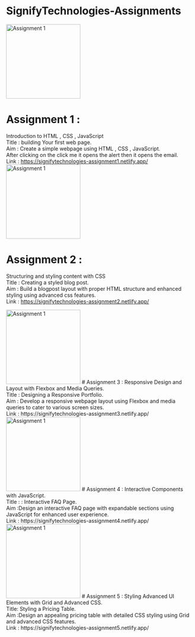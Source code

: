 # SignifyTechnologies-Assignments
<img src="https://i.imgur.com/biKqfC9.png" alt="Assignment 1" width="200"/>

# Assignment 1 : 
Introduction to HTML , CSS , JavaScript<br> 
Title : building Your first web page.<br>
Aim : Create a simple webpage using HTML , CSS , JavaScript.<br>
    After clicking on the click me it opens the alert then it opens the email. <br>
Link : https://signifytechnologies-assignment1.netlify.app/
<br>
<img src="https://i.imgur.com/24ApAHa.png" alt="Assignment 1" width="200"/>
# Assignment 2 : 
Structuring and styling content with CSS<br> 
Title : Creating a styled blog post.<br>
Aim : Build a blogpost layout with proper HTML structure and enhanced styling using advanced css features.<br>
Link : https://signifytechnologies-assignment2.netlify.app/

<img src="https://i.imgur.com/ji6XtEm.png" alt="Assignment 1" width="200"/>
# Assignment 3 : 
Responsive Design and Layout with Flexbox and Media Queries.<br> 
Title :  Designing a Responsive Portfolio.<br>
Aim : Develop a responsive webpage layout using Flexbox and media queries to cater to
various screen sizes.<br>
Link : https://signifytechnologies-assignment3.netlify.app/

<img src="https://i.imgur.com/ayqDKFI.png" alt="Assignment 1" width="200"/>
# Assignment 4 : 
Interactive Components with JavaScript.<br> 
Title : : Interactive FAQ Page.<br>
Aim :Design an interactive FAQ page with expandable sections using JavaScript for
enhanced user experience.<br>
Link : https://signifytechnologies-assignment4.netlify.app/

<img src="https://i.imgur.com/PKpucju.png" alt="Assignment 1" width="200"/>
# Assignment 5 : 
Styling Advanced UI Elements with Grid and Advanced CSS.<br> 
Title: Styling a Pricing Table.<br>
Aim :Design an appealing pricing table with detailed CSS styling using Grid and advanced
CSS features.<br>
Link : https://signifytechnologies-assignment5.netlify.app/



